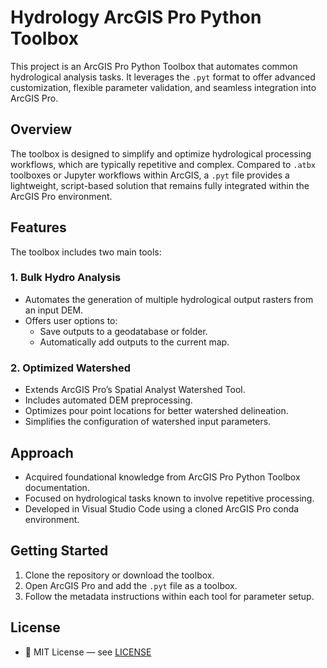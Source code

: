 # Hydrology ArcGIS Pro Python Toolbox

This project is an ArcGIS Pro Python Toolbox that automates common hydrological analysis tasks. It leverages the `.pyt` format to offer advanced customization, flexible parameter validation, and seamless integration into ArcGIS Pro.

## Overview

The toolbox is designed to simplify and optimize hydrological processing workflows, which are typically repetitive and complex. Compared to `.atbx` toolboxes or Jupyter workflows within ArcGIS, a `.pyt` file provides a lightweight, script-based solution that remains fully integrated within the ArcGIS Pro environment.

## Features

The toolbox includes two main tools:

### 1. Bulk Hydro Analysis

- Automates the generation of multiple hydrological output rasters from an input DEM.  
- Offers user options to:  
  - Save outputs to a geodatabase or folder.  
  - Automatically add outputs to the current map.  

### 2. Optimized Watershed

- Extends ArcGIS Pro’s Spatial Analyst Watershed Tool.  
- Includes automated DEM preprocessing.  
- Optimizes pour point locations for better watershed delineation.  
- Simplifies the configuration of watershed input parameters.  

## Approach

- Acquired foundational knowledge from ArcGIS Pro Python Toolbox documentation.  
- Focused on hydrological tasks known to involve repetitive processing.  
- Developed in Visual Studio Code using a cloned ArcGIS Pro conda environment.  

## Getting Started

1. Clone the repository or download the toolbox.  
2. Open ArcGIS Pro and add the `.pyt` file as a toolbox.  
3. Follow the metadata instructions within each tool for parameter setup.  

## License
- 📜 MIT License — see [LICENSE](LICENSE)

